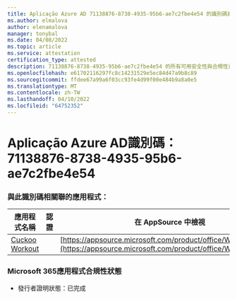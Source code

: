 ```yaml
---
title: Aplicação Azure AD 71138876-8738-4935-95b6-ae7c2fbe4e54 的識別碼資訊
ms.author: elmalova
author: elenamalova
manager: tonybal
ms.date: 04/08/2022
ms.topic: article
ms.service: attestation
certification_type: attested
description: 71138876-8738-4935-95b6-ae7c2fbe4e54 的所有可用安全性與合規性資訊。
ms.openlocfilehash: e61702116297fc8c14231529e5ec84d47a9b8c89
ms.sourcegitcommit: ffdee67a99a6f03cc93fe4d99f00e484b9a8a0e5
ms.translationtype: MT
ms.contentlocale: zh-TW
ms.lasthandoff: 04/10/2022
ms.locfileid: "64752352"
---
```

# <a name="azure-app-id-71138876-8738-4935-95b6-ae7c2fbe4e54"></a>Aplicação Azure AD識別碼：71138876-8738-4935-95b6-ae7c2fbe4e54


### <a name="apps-associated-with-this-id"></a>與此識別碼相關聯的應用程式：
| **應用程式名稱** | **認證** | **在 AppSource 中檢視** |
|--------------|---------------|-----------------------|
| [Cuckoo Workout](../forward/WA200002750.md) |  | [https://appsource.microsoft.com/product/office/WA200002750](https://appsource.microsoft.com/product/office/WA200002750) |

### <a name="microsoft-365-app-compliance-status"></a>Microsoft 365應用程式合規性狀態
- 發行者證明狀態：已完成

